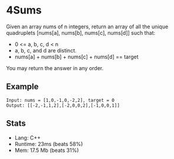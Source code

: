 # 4Sums

Given an array nums of n integers, return an array of all the unique quadruplets [nums[a], nums[b], nums[c], nums[d]] such that:

- 0 <= a, b, c, d < n
- a, b, c, and d are distinct.
- nums[a] + nums[b] + nums[c] + nums[d] == target

You may return the answer in any order.

## Example

```
Input: nums = [1,0,-1,0,-2,2], target = 0
Output: [[-2,-1,1,2],[-2,0,0,2],[-1,0,0,1]]
```

## Stats

- Lang: C++
- Runtime: 23ms (beats 58%)
- Mem: 17.5 Mb (beats 31%)
